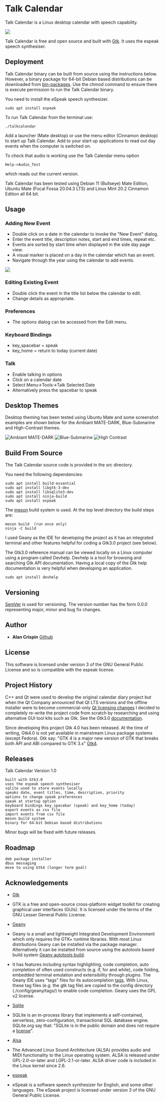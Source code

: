 # Talk Calendar

Talk Calendar is a Linux desktop calendar with speech capability. 

![](talkcalendar-gtk.png)

Talk Calendar is free and open source and built with [Gtk](https://www.gtk.org/). It uses the espeak speech synthesiser.


## Deployment

Talk Calendar binary can be built from source using the instructions below. However, a binary package for 64-bit Debian based distributions can be downloaded from [bin-packages](https://github.com/crispinalan/talkcalendar/tree/main/bin-packages). Use the chmod command to ensure there is execute permission to run the Talk Calendar binary.

You need to install the eSpeak speech synthesizer.

```
sudo apt install espeak
```

To run Talk Calendar from the terminal use: 

```
./talkcalendar
```

Add a launcher (Mate desktop) or use the  menu editor (Cinnamon desktop) to start up Talk Calendar. Add to your start up applications to read out day events when the computer is switched on.

To check that audio is working use the Talk Calendar menu option 
```
Help->Audio_Test 
```
which reads out the current version.

Talk Calendar has been tested using Debian 11 (Bullseye) Mate Edition, Ubuntu Mate (Focal Fossa 20.04.3 LTS) and Linux Mint 20.2 Cinnamon Edition all 64 bit. 

## Usage

### Adding New Event

* Double click on a date in the calendar to invoke the "New Event" dialog.
* Enter the event title, description notes, start and end times, repeat etc.
* Events are sorted by start time when displayed in the side day page view.
* A visual marker is placed on a day in the calendar which has an event.
* Navigate through the year using the calendar to add events.

![](talkcalendar-new-event.png)

### Editing Existing Event

* Double click the event in the title list below the calendar to edit.
* Change details as appropriate.

### Preferences

* The options dialog can be accessed from the Edit menu.

### Keyboard Bindings

* key_spacebar = speak
* key_home = return to today (current date)

### Talk

* Enable talking in options 
* Click on a calendar date
* Select Menu->Tools->Talk Selected Date 
* Alternatively press the spacebar to speak 

## Desktop Themes

Desktop theming has been tested using Ubuntu Mate and some screenshot examples  are shown below for the Ambiant MATE-DARK, Blue-Submarine and High-Contrast themes.

![Ambiant MATE-DARK](talkcalendar-ubuntu-mate-ambiant-dark.png) 
![Blue-Submarine](talkcalendar-ubuntu-mate-blue-submarine.png)
![High Contrast](talkcalendar-high-contrast.png)

## Build From Source

The Talk Calendar source code is provided in the src directory.

You need the following dependencies:

```
sudo apt install build-essential
sudo apt install libgtk-3-dev
sudo apt install libsqlite3-dev
sudo apt install ninja-build
sudo apt install espeak
```
The [meson](https://mesonbuild.com/Quick-guide.html) build system is used. At the top level directory the build steps are:
```
meson build  (run once only)
ninja -C build
```

I used Geany as the IDE for developing the project as it has an integrated terminal and other features helpful for coding a Gtk3.0 project (see below). 

The Gtk3.0 reference manual can be viewed locally on a Linux computer using a program called Devhelp. Devhelp is a tool for browsing and searching Gtk API documentation. Having a local copy of the Gtk help documentation is very helpful when developing an application.

```
sudo apt install devhelp
```
## Versioning

[SemVer](http://semver.org/) is used for versioning. The version number has the form 0.0.0 representing major, minor and bug fix changes. 

## Author

* **Alan Crispin** [Github](https://github.com/crispinalan)


## License

This software is licensed under version 3 of the GNU General Public License and so is compatible with the espeak license.


## Project History

C++ and Qt were used to develop the original calendar diary project but when the Qt Company announced that Qt LTS versions and the offline installer were to become commercial-only [Qt licensing changes](https://www.qt.io/blog/qt-offering-changes-2020) I decided to completely re-write the project code from scratch by researching and using alternative GUI tool kits such as Gtk. See the Gtk3.0 [documentation](https://docs.gtk.org/gtk3/).

Since developing this project Gtk 4.0 has been released. At the time of writing, Gtk4.0 is not yet available in mainstream Linux package systems (except Fedora). Gtk say: "GTK 4 is a major new version of GTK that breaks both API and ABI compared to GTK 3.x" [Gtk4](https://docs.gtk.org/gtk4/migrating-3to4.html).

## Releases

Talk Calendar Version 1.0
```
built with Gtk3.0
uses the espeak speech synthesiser
sqlite used to store events locally
speaks date, event titles, time, description, priority 
options to change speak preferences
speak at startup option
keyboard bindings key_spacebar (speak) and key_home (today)
export events as csv file
import events from csv file
meson build system
binary for 64-bit Debian based distributions
```
Minor bugs will be fixed with future releases.

## Roadmap
```
deb package installer
dbus messaging
move to using Gtk4 (longer term goal)
```


## Acknowledgements

* [Gtk](https://www.gtk.org/)
* GTK is a free and open-source cross-platform widget toolkit for creating graphical user interfaces (GUIs). It is licensed under the terms of the GNU Lesser General Public License.

* [Geany](https://www.geany.org/)
* Geany is a small and lightweight Integrated Development Environment which only requires the GTK+ runtime libraries. With most Linux distrbutions Geany can be installed via the package manager. Alternatively it can be installed from source using the autotools based build system [Geany autotools build](https://www.geany.org/manual/current/#source-compilation). 
* It has features including syntax highlighting, code completion, auto completion of often used constructs (e.g. if, for and while), code folding, embedded terminal emulation and extensibility through plugins. The Geany IDE uses "tags" files for its autocompletion [tags](https://wiki.geany.org/tags/start). With Linux, these tag files (e.g. the gtk tag file) are copied to the config directory (./config/geany/tags/) to enable code completion. Geany uses the GPL v2 license. 

* [Sqlite](https://www.sqlite.org/index.html)
* SQLite is an in-process library that implements a self-contained, serverless, zero-configuration, transactional SQL database engine. SQLite.org say that: "SQLite is in the public domain and does not require a [license](https://www.sqlite.org/copyright.html)".

* [Alsa](https://www.alsa-project.org/wiki/Main_Page) 
* The Advanced Linux Sound Architecture (ALSA) provides audio and MIDI functionality to the Linux operating system. ALSA is  released under GPL-2.0-or-later and LGPL-2.1-or-later.  ALSA driver code is included in the  Linux kernel since 2.6.

* [espeak](http://espeak.sourceforge.net/)
* eSpeak is a software speech synthesizer for English, and some other languages. The eSpeak project is licensed under version 3 of the GNU General Public License.


